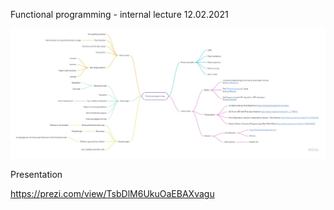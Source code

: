 Functional programming - internal lecture 12.02.2021

![alt_text](images/functional_programming.jpg "image_tooltip")

Presentation

https://prezi.com/view/TsbDlM6UkuOaEBAXvagu
